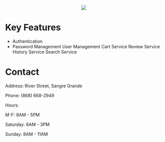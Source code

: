 <p align="center" width="100%">
    <img src="https://i.imgur.com/68uTDmj.jpg">
</p>

# Key Features
* Authentication 
* Password Management
User Management
Cart Service
Review Service
History Service
Search Service 

#


# Contact 
Address: River Street, Sangre Grande

Phone: (868) 668-2949

Hours: 

M-F: 8AM - 5PM

Saturday: 8AM - 3PM
       
Sunday: 8AM - 11AM
